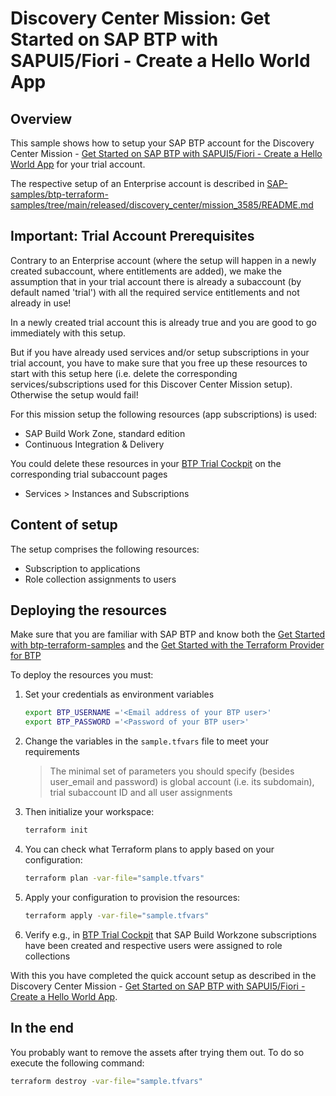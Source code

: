 # Discovery Center Mission: Get Started on SAP BTP with SAPUI5/Fiori - Create a Hello World App

## Overview

This sample shows how to setup your SAP BTP account for the Discovery Center Mission - [Get Started on SAP BTP with SAPUI5/Fiori - Create a Hello World App](https://discovery-center.cloud.sap/protected/index.html#/missiondetail/3585) for your trial account.

The respective setup of an Enterprise account is described in [SAP-samples/btp-terraform-samples/tree/main/released/discovery_center/mission_3585/README.md](https://github.com/SAP-samples/btp-terraform-samples/tree/main/released/discovery_center/mission_3585_trial/README.md)

## Important: Trial Account Prerequisites

Contrary to an Enterprise account (where the setup will happen in a newly created subaccount, where entitlements are added), we make the assumption that in your trial account there is already a subaccount (by default named 'trial') with all the required service entitlements and not already in use!

In a newly created trial account this is already true and you are good to go immediately with this setup. 

But if you have already used services and/or setup subscriptions in your trial account, you have to make sure that you free up these resources to start with this setup here (i.e. delete the corresponding services/subscriptions used for this Discover Center Mission setup). Otherwise the setup would fail!

For this mission setup the following resources (app subscriptions) is used: 

- SAP Build Work Zone, standard edition
- Continuous Integration & Delivery 

You could delete these resources in your [BTP Trial Cockpit](https://cockpit.btp.cloud.sap/trial) on the corresponding trial subaccount pages
- Services > Instances and Subscriptions

## Content of setup

The setup comprises the following resources:

- Subscription to applications
- Role collection assignments to users

## Deploying the resources

Make sure that you are familiar with SAP BTP and know both the [Get Started with btp-terraform-samples](https://github.com/SAP-samples/btp-terraform-samples/blob/main/GET_STARTED.md) and the [Get Started with the Terraform Provider for BTP](https://developers.sap.com/tutorials/btp-terraform-get-started.html)

To deploy the resources you must:

1. Set your credentials as environment variables
   
   ```bash
   export BTP_USERNAME ='<Email address of your BTP user>'
   export BTP_PASSWORD ='<Password of your BTP user>'
   ```

2. Change the variables in the `sample.tfvars` file to meet your requirements

   > The minimal set of parameters you should specify (besides user_email and password) is global account (i.e. its subdomain), trial subaccount ID and all user assignments
   
3. Then initialize your workspace:

   ```bash
   terraform init
   ```

4. You can check what Terraform plans to apply based on your configuration:

   ```bash
   terraform plan -var-file="sample.tfvars"
   ```

5. Apply your configuration to provision the resources:

   ```bash
   terraform apply -var-file="sample.tfvars"
   ```

6. Verify e.g., in [BTP Trial Cockpit](https://cockpit.btp.cloud.sap/trial) that SAP Build Workzone subscriptions have been created and respective users were assigned to role collections

With this you have completed the quick account setup as described in the Discovery Center Mission - [Get Started on SAP BTP with SAPUI5/Fiori - Create a Hello World App](https://discovery-center.cloud.sap/protected/index.html#/missiondetail/3585).

## In the end

You probably want to remove the assets after trying them out. To do so execute the following command:

```bash
terraform destroy -var-file="sample.tfvars"
```